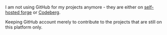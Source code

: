 I am not using GitHub for my projects anymore - they are either on [self-hosted forge](https://source.gyt.is/) or [Codeberg](https://codeberg.org/gytis).

Keeping GitHub account merely to contribute to the projects that are still on this platform only.